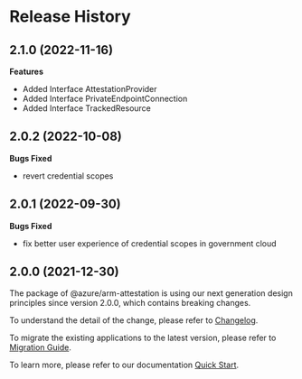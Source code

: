 # Release History
    
## 2.1.0 (2022-11-16)
    
**Features**

  - Added Interface AttestationProvider
  - Added Interface PrivateEndpointConnection
  - Added Interface TrackedResource
    
## 2.0.2 (2022-10-08)

**Bugs Fixed**

  -  revert credential scopes

## 2.0.1 (2022-09-30)

**Bugs Fixed**

  -  fix better user experience of credential scopes in government cloud

## 2.0.0 (2021-12-30)

The package of @azure/arm-attestation is using our next generation design principles since version 2.0.0, which contains breaking changes.

To understand the detail of the change, please refer to [Changelog](https://aka.ms/js-track2-changelog).

To migrate the existing applications to the latest version, please refer to [Migration Guide](https://aka.ms/js-track2-migration-guide).

To learn more, please refer to our documentation [Quick Start](https://aka.ms/js-track2-quickstart).
